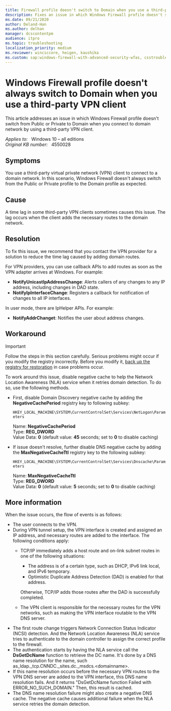 ```yaml
---
title: Firewall profile doesn't switch to Domain when you use a third-party VPN
description: Fixes an issue in which Windows Firewall profile doesn't switch to Domain when you connect to domain network by using a third-party VPN client.
ms.date: 09/21/2020
author: Deland-Han
ms.author: delhan
manager: dcscontentpm
audience: itpro
ms.topic: troubleshooting
localization_priority: medium
ms.reviewer: winciccore, heigen, kaushika
ms.custom: sap:windows-firewall-with-advanced-security-wfas, csstroubleshoot
---
```

# Windows Firewall profile doesn't always switch to Domain when you use a third-party VPN client

This article addresses an issue in which Windows Firewall profile doesn't switch from Public or Private to Domain when you connect to domain network by using a third-party VPN client.

_Applies to:_ &nbsp; Windows 10 – all editions  
_Original KB number:_ &nbsp; 4550028

## Symptoms

You use a third-party virtual private network (VPN) client to connect to a domain network. In this scenario, Windows Firewall doesn't always switch from the Public or Private profile to the Domain profile as expected.

## Cause

A time lag in some third-party VPN clients sometimes causes this issue. The lag occurs when the client adds the necessary routes to the domain network.  

## Resolution

To fix this issue, we recommend that you contact the VPN provider for a solution to reduce the time lag caused by adding domain routes.

For VPN providers, you can use callback APIs to add routes as soon as the VPN adapter arrives at Windows. For example:

- **NotifyUnicastIpAddressChange**: Alerts callers of any changes to any IP address, including changes in DAD state.  
- **NotifyIpInterfaceChange**: Registers a callback for notification of changes to all IP interfaces.  

In user mode, there are IpHelper APIs. For example:  

- **NotifyAddrChanget**: Notifies the user about address changes.  

## Workaround  

> [!IMPORTANT]
> Follow the steps in this section carefully. Serious problems might occur if you modify the registry incorrectly. Before you modify it, [back up the registry for restoration](https://support.microsoft.com/help/322756) in case problems occur.

To work around this issue, disable negative cache to help the Network Location Awareness (NLA) service when it retries domain detection. To do so, use the following methods.

- First, disable Domain Discovery negative cache by adding the **NegativeCachePeriod** registry key to following subkey:

    `HKEY_LOCAL_MACHINE\SYSTEM\CurrentControlSet\Services\NetLogon\Parameters`  

    Name: **NegativeCachePeriod**  
    Type: **REG_DWORD**  
    Value Data: **0** (default value: **45** seconds; set to **0** to disable caching)  
- If issue doesn't resolve, further disable DNS negative cache by adding the **MaxNegativeCacheTtl**  registry key to the following subkey:

    `HKEY_LOCAL_MACHINE\SYSTEM\CurrentControlSet\Services\Dnscache\Parameters`  

    Name: **MaxNegativeCacheTtl**  
    Type: **REG_DWORD**  
    Value Data: **0** (default value: **5** seconds; set to **0** to disable caching)

## More information

When the issue occurs, the flow of events is as follows:

- The user connects to the VPN.
- During VPN tunnel setup, the VPN interface is created and assigned an IP address, and necessary routes are added to the interface. The following conditions apply:
  - TCP/IP immediately adds a host route and on-link subnet routes in one of the following situations:
  
    - The address is of a certain type, such as DHCP, IPv6 link local, and IPv6 temporary.
    - Optimistic Duplicate Address Detection (DAD) is enabled for that address.

    Otherwise, TCP/IP adds those routes after the DAD is successfully completed.
  - The VPN client is responsible for the necessary routes for the VPN networks, such as making the VPN interface routable to the VPN DNS server.
- The first route change triggers Network Connection Status Indicator (NCSI) detection. And the Network Location Awareness (NLA) service tries to authenticate to the domain controller to assign the correct profile to the firewall.
- The authentication starts by having the NLA service call the **DsGetDcName** function to retrieve the DC name. It's done by a DNS name resolution for the name, such as_ldap._tcp.CNNDC._sites.dc._msdcs.\<domainname>.
- If this name resolution occurs before the necessary VPN routes to the VPN DNS server are added to the VPN interface, this DNS name resolution fails. And it returns "DsGetDcName function Failed with ERROR_NO_SUCH_DOMAIN." Then, this result is cached.
- The DNS name resolution failure might also create a negative DNS cache. The negative cache causes additional failure when the NLA service retries the domain detection.
